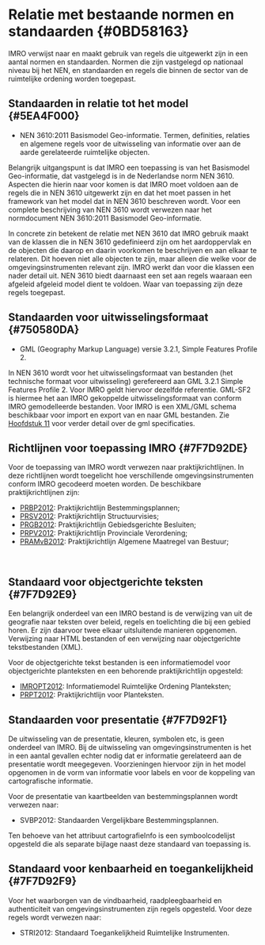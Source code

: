 # Relatie met bestaande normen en standaarden {#0BD58163}

IMRO verwijst naar en maakt gebruik van regels die uitgewerkt zijn in een aantal normen en standaarden. Normen die zijn vastgelegd op nationaal niveau bij het NEN, en standaarden en regels die binnen de sector van de ruimtelijke ordening worden toegepast.<br/>
## Standaarden in relatie tot het model {#5EA4F000}

<ul><li>NEN 3610:2011 Basismodel Geo-informatie. Termen, definities, relaties en algemene regels voor de uitwisseling van informatie over aan de aarde gerelateerde ruimtelijke objecten.</li>
</ul>

Belangrijk uitgangspunt is dat IMRO een toepassing is van het Basismodel Geo-informatie, dat vastgelegd is in de Nederlandse norm NEN 3610. Aspecten die hierin naar voor komen is dat IMRO moet voldoen aan de regels die in NEN 3610 uitgewerkt zijn en dat het moet passen in het framework van het model dat in NEN 3610 beschreven wordt. Voor een complete beschrijving van NEN 3610 wordt verwezen naar het normdocument NEN 3610:2011 Basismodel Geo-informatie.<br/>

In concrete zin betekent de relatie met NEN 3610 dat IMRO gebruik maakt van de klassen die in NEN 3610 gedefinieerd zijn om het aardoppervlak en de objecten die daarop en daarin voorkomen te beschrijven en aan elkaar te relateren. Dit hoeven niet alle objecten te zijn, maar alleen die welke voor de omgevingsinstrumenten relevant zijn. IMRO werkt dan voor die klassen een nader detail uit. NEN 3610 biedt daarnaast een set aan regels waaraan een afgeleid afgeleid model dient te voldoen. Waar van toepassing zijn deze regels toegepast.

## Standaarden voor uitwisselingsformaat {#750580DA}

<ul><li>GML (Geography Markup Language) versie 3.2.1, Simple Features Profile 2.</li>
</ul>

In NEN 3610 wordt voor het uitwisselingsformaat van bestanden (het technische formaat voor uitwisseling) gerefereerd aan GML 3.2.1 Simple Features Profile 2. Voor IMRO geldt hiervoor dezelfde referentie. GML-SF2 is hiermee het aan IMRO gekoppelde uitwisselingsformaat van conform IMRO gemodelleerde bestanden. Voor IMRO is een XML/GML schema beschikbaar voor import en export van en naar GML bestanden. Zie <a href='#7F7DAEBA'>Hoofdstuk 11</a> voor verder detail over de gml specificaties.

## Richtlijnen voor toepassing IMRO {#7F7D92DE}

Voor de toepassing van IMRO wordt verwezen naar praktijkrichtlijnen. In deze richtlijnen wordt toegelicht hoe verschillende omgevingsinstrumenten conform IMRO gecodeerd moeten worden. De beschikbare praktijkrichtlijnen zijn:<br/>

<ul><li><a href='https://docs.geostandaarden.nl/ro/bp2012/' target='_blank'>PRBP2012</a>: Praktijkrichtlijn Bestemmingsplannen;</li>
<li><a href='https://docs.geostandaarden.nl/ro/sv2012/' target='_blank'>PRSV2012</a>: Praktijkrichtlijn Structuurvisies;</li>
<li><a href='https://docs.geostandaarden.nl/ro/gb2012/' target='_blank'>PRGB2012</a>: Praktijkrichtlijn Gebiedsgerichte Besluiten;</li>
<li><a href='https://docs.geostandaarden.nl/ro/pv2012/' target='_blank'>PRPV2012</a>: Praktijkrichtlijn Provinciale Verordening;</li>
<li><a href='https://docs.geostandaarden.nl/ro/amvb2012/' target='_blank'>PRAMvB2012</a>: Praktijkrichtlijn Algemene Maatregel van Bestuur;</li>
</ul><br/>

## Standaard voor objectgerichte teksten {#7F7D92E9}

Een belangrijk onderdeel van een IMRO bestand is de verwijzing van uit de geografie naar teksten over beleid, regels en toelichting die bij een gebied horen. Er zijn daarvoor twee elkaar uitsluitende manieren opgenomen. Verwijzing naar HTML bestanden of een verwijzing naar objectgerichte tekstbestanden (XML).<br/>

Voor de objectgerichte tekst bestanden is een informatiemodel voor objectgerichte planteksten en een behorende praktijkrichtlijn opgesteld:<br/>

<ul><li><a href='https://docs.geostandaarden.nl/ro/imropt' target='_blank'>IMROPT2012</a>: Informatiemodel Ruimtelijke Ordening Planteksten;</li>
<li><a href='https://docs.geostandaarden.nl/ro/pt2012/' target='_blank'>PRPT2012</a>: Praktijkrichtlijn voor Planteksten.</li>
</ul>

## Standaarden voor presentatie {#7F7D92F1}

De uitwisseling van de presentatie, kleuren, symbolen etc, is geen onderdeel van IMRO. Bij de uitwisseling van omgevingsinstrumenten is het in een aantal gevallen echter nodig dat er informatie gerelateerd aan de presentatie wordt meegegeven. Voorzieningen hiervoor zijn in het model opgenomen in de vorm van informatie voor labels en voor de koppeling van cartografische informatie.

Voor de presentatie van kaartbeelden van bestemmingsplannen wordt verwezen naar:
<ul><li>SVBP2012: Standaarden Vergelijkbare Bestemmingsplannen.</li>
</ul>

Ten behoeve van het attribuut cartografieInfo is een symboolcodelijst opgesteld die als separate bijlage naast deze standaard van toepassing is.

## Standaard voor kenbaarheid en toegankelijkheid {#7F7D92F9}

Voor het waarborgen van de vindbaarheid, raadpleegbaarheid en authenticiteit van omgevingsinstrumenten zijn regels opgesteld. Voor deze regels wordt verwezen naar:

<ul><li>STRI2012: Standaard Toegankelijkheid Ruimtelijke Instrumenten.</li>
</ul>

